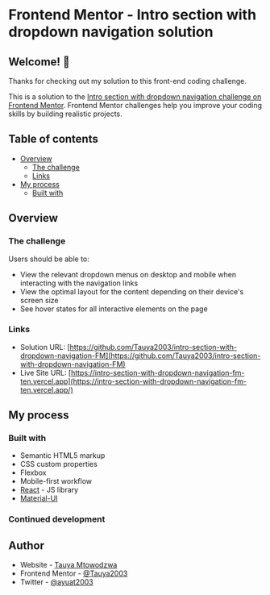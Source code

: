# Frontend Mentor - Intro section with dropdown navigation solution

## Welcome! 👋

Thanks for checking out my solution to this front-end coding challenge.

This is a solution to the [Intro section with dropdown navigation challenge on Frontend Mentor](https://www.frontendmentor.io/challenges/intro-section-with-dropdown-navigation-ryaPetHE5). Frontend Mentor challenges help you improve your coding skills by building realistic projects. 

## Table of contents

- [Overview](#overview)
  - [The challenge](#the-challenge)
  - [Links](#links)
- [My process](#my-process)
  - [Built with](#built-with)

## Overview

### The challenge

Users should be able to:

- View the relevant dropdown menus on desktop and mobile when interacting with the navigation links
- View the optimal layout for the content depending on their device's screen size
- See hover states for all interactive elements on the page

### Links

- Solution URL: [https://github.com/Tauya2003/intro-section-with-dropdown-navigation-FM](https://github.com/Tauya2003/intro-section-with-dropdown-navigation-FM)
- Live Site URL: [https://intro-section-with-dropdown-navigation-fm-ten.vercel.app](https://intro-section-with-dropdown-navigation-fm-ten.vercel.app/)

## My process

### Built with

- Semantic HTML5 markup
- CSS custom properties
- Flexbox
- Mobile-first workflow
- [React](https://reactjs.org/) - JS library
- [Material-UI](https://styled-components.com/)

### Continued development

## Author

- Website - [Tauya Mtowodzwa](https://github.com/tauya2003)
- Frontend Mentor - [@Tauya2003](https://www.frontendmentor.io/profile/Tauya2003)
- Twitter - [@ayuat2003](https://www.twitter.com/ayuat2003)
